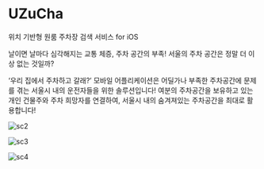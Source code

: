 # UZuCha

위치 기반형 원룸 주차장 검색 서비스 for iOS

날이면 날마다 심각해지는 교통 체증, 주차 공간의 부족!
서울의 주차 공간은 정말 더 이상 없는 것일까?

‘우리 집에서 주차하고 갈래?’ 모바일 어플리케이션은
어딜가나 부족한 주차공간에 문제를 겪는 서울시 내의 운전자들을 위한 솔루션입니다!
여분의 주차공간을 보유하고 있는 개인 건물주와 주차 희망자를 연결하여, 서울시 내의 숨겨져있는 주차공간을 최대로 활용합니다!

![sc2](.docs/images/sc2.png)

![sc3](.docs/images/sc3.png)

![sc4](.docs/images/sc4.png)
